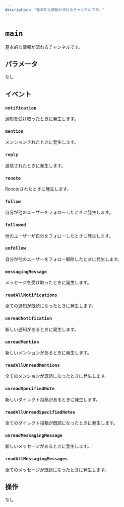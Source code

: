 ```yaml
---
description: "基本的な情報が流れるチャンネルです。"
---
```


# `main`
基本的な情報が流れるチャンネルです。

## パラメータ
なし

## イベント
### `notification`
<MkSchemaViewer :schema="{
	$ref: 'misskey://Notification'
}"/>

通知を受け取ったときに発生します。

### `mention`
<MkSchemaViewer :schema="{
	$ref: 'misskey://Note'
}"/>

メンションされたときに発生します。

### `reply`
<MkSchemaViewer :schema="{
	$ref: 'misskey://Note'
}"/>

返信されたときに発生します。

### `renote`
<MkSchemaViewer :schema="{
	$ref: 'misskey://Note'
}"/>

Renoteされたときに発生します。

### `follow`
<MkSchemaViewer :schema="{
	$ref: 'misskey://User'
}"/>

自分が他のユーザーをフォローしたときに発生します。

### `followed`
<MkSchemaViewer :schema="{
	$ref: 'misskey://User'
}"/>

他のユーザーが自分をフォローしたときに発生します。

### `unfollow`
<MkSchemaViewer :schema="{
	$ref: 'misskey://User'
}"/>

自分が他のユーザーをフォロー解除したときに発生します。

### `messagingMessage`
<MkSchemaViewer :schema="{
	$ref: 'misskey://MessagingMessage'
}"/>

メッセージを受け取ったときに発生します。

### `readAllNotifications`
全ての通知が既読になったときに発生します。

### `unreadNotification`
新しい通知があるときに発生します。

### `unreadMention`
新しいメンションがあるときに発生します。

### `readAllUnreadMentions`
全てのメンションが既読になったときに発生します。

### `unreadSpecifiedNote`
新しいダイレクト投稿があるときに発生します。

### `readAllUnreadSpecifiedNotes`
全てのダイレクト投稿が既読になったときに発生します。

### `unreadMessagingMessage`
新しいメッセージがあるときに発生します。

### `readAllMessagingMessages`
全てのメッセージが既読になったときに発生します。

## 操作
なし
